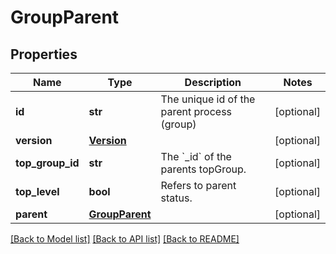 # GroupParent

## Properties
Name | Type | Description | Notes
------------ | ------------- | ------------- | -------------
**id** | **str** | The unique id of the parent process (group) | [optional] 
**version** | [**Version**](Version.md) |  | [optional] 
**top_group_id** | **str** | The &#x60;_id&#x60; of the parents topGroup. | [optional] 
**top_level** | **bool** | Refers to parent status. | [optional] 
**parent** | [**GroupParent**](GroupParent.md) |  | [optional] 

[[Back to Model list]](../README.md#documentation-for-models) [[Back to API list]](../README.md#documentation-for-api-endpoints) [[Back to README]](../README.md)

